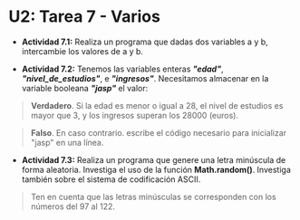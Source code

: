 # U2: Tarea 7 - Varios
* **Actividad 7.1:** Realiza un programa que dadas dos variables a y b, intercambie los valores de a y b.

* **Actividad 7.2:** Tenemos las variables enteras ***"edad"***, ***"nivel_de_estudios"***, e ***"ingresos"***. Necesitamos almacenar en la variable booleana ***"jasp"*** el valor:

>**Verdadero**. Si la edad es menor o igual a 28, el nivel de estudios es mayor que 3, y los ingresos superan los 28000 (euros).

>**Falso**. En caso contrario.
escribe el código necesario para inicializar "jasp" en una línea.

* **Actividad 7.3:** Realiza un programa que genere una letra minúscula de forma aleatoria. Investiga el uso de la función **Math.random()**. Investiga también sobre el sistema de codificación ASCII.
  
>Ten en cuenta que las letras minúsculas se corresponden con los números del 97 al 122.